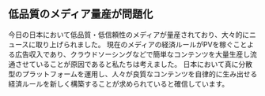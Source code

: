 ## 低品質のメディア量産が問題化
今日の日本において低品質・低信頼性のメディアが量産されており、大々的にニュースに取り上げられました。
現在のメディアの経済ルールがPVを稼ぐことよる広告収入であり、クラウドソーシングなどで簡単なコンテンツを大量生産し流通させていることが原因であると私たちは考えました。
日本において真に分散型のプラットフォームを運用し、人々が良質なコンテンツを自律的に生み出せる経済ルールを新しく構築することが求められていると確信しています。
